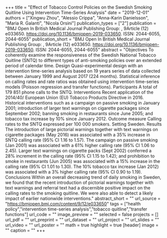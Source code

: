 +++
title = "Effect of Tobacco Control Policies on the Swedish Smoking Quitline Using Intervention Time-Series Analysis"
date = "2019-12-01"
authors = ["Xingwu Zhou", "Alessio Crippa", "Anna-Karin Danielsson", "Maria R. Galanti", "Nicola Orsini"]
publication_types = ["2"]
publication = "BMJ Open In British Medical Journal Publishing Group: , 9Article (12) e033650. https://doi.org/10.1136/bmjopen-2019-033650. ISSN: 2044-6055, 2044-6055"
publication_short = "BMJ Open In British Medical Journal Publishing Group: , 9Article (12) e033650. https://doi.org/10.1136/bmjopen-2019-033650. ISSN: 2044-6055, 2044-6055"
abstract = "Objectives To coherently examine the responsiveness of the Swedish National Tobacco Quitline (SNTQ) to different types of anti-smoking policies over an extended period of calendar time. Design Quasi-experimental design with an intervention time-series analysis based on 19 years series of data collected between January 1999 and August 2017 (224 months). Statistical inference on calling rates and rate ratios was obtained using intervention time-series models (Poisson regression and transfer functions). Participants A total of 179 851 phone calls to the SNTQ. Interventions Recent application of the 2014/40/ European Union (EU) Tobacco Products Directive in 2016. Historical interventions such as a campaign on passive smoking in January 2001; introduction of larger text warnings on cigarette packages since September 2002; banning smoking in restaurants since June 2005; and tobacco tax increase by 10% since January 2012. Outcome measure Calling rates to the SNTQ expressed per 100 000 smokers. Setting Sweden. Results The introduction of large pictorial warnings together with text warnings on cigarette packages (May 2016) was associated with a 35% increase in SNTQ calling rate (95% CI 1.16 to 1.57). The campaign on passive smoking (Jan 2001) was associated with a 61% higher calling rate (95% CI 1.06 to 2.45). Larger text warnings on cigarette packs (Sept 2002) conferred a 28% increment in the calling rate (95% CI 1.15 to 1.42); and prohibition to smoke in restaurants (Jun 2005) was associated with a 15% increase in the calling rate (95% CI 1.01 to 1.30). The 10% tobacco tax increase (Jan 2012) was associated with a 3% higher calling rate (95% CI 0.90 to 1.19). Conclusions Within an overall decreasing trend of daily smoking in Sweden, we found that the recent introduction of pictorial warnings together with text warnings and referral text had a discernible positive impact on the calling rates to the smoking quitline. We were also able to detect a likely impact of earlier nationwide interventions."
abstract_short = ""
url_source = "https://bmjopen.bmj.com/content/9/12/e033650"
tags = ["health policy","intervention time-series analysis","tobacco quitline","transfer functions"]
url_code = ""
image_preview = ""
selected = false
projects = []
url_pdf = ""
url_preprint = ""
url_dataset = ""
url_project = ""
url_slides = ""
url_video = ""
url_poster = ""
math = true
highlight = true
[header]
image = ""
caption = ""
+++
